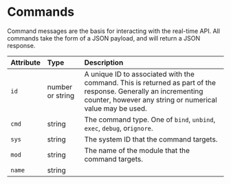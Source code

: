 # Commands

Command messages are the basis for interacting with the real-time API. All commands take the form of a JSON payload, and will return a JSON response.

| Attribute | Type | Description |
| :--- | :--- | :--- |
| `id` | number or string | A unique ID to associated with the command. This is returned as part of the response. Generally an incrementing counter, however any string or numerical value may be used. |
| `cmd` | string | The command type. One of `bind`, `unbind`, `exec`, `debug`, or`ignore`. |
| `sys` | string | The system ID that the command targets. |
| `mod` | string | The name of the module that the command targets. |
| `name` | string |  |

